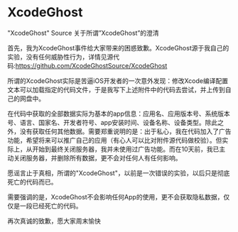 # XcodeGhost
"XcodeGhost" Source
关于所谓”XcodeGhost”的澄清

首先，我为XcodeGhost事件给大家带来的困惑致歉。XcodeGhost源于我自己的实验，没有任何威胁性行为，详情见源代码:https://github.com/XcodeGhostSource/XcodeGhost

所谓的XcodeGhost实际是苦逼iOS开发者的一次意外发现：修改Xcode编译配置文本可以加载指定的代码文件，于是我写下上述附件中的代码去尝试，并上传到自己的网盘中。

在代码中获取的全部数据实际为基本的app信息：应用名、应用版本号、系统版本号、语言、国家名、开发者符号、app安装时间、设备名称、设备类型。除此之外，没有获取任何其他数据。需要郑重说明的是：出于私心，我在代码加入了广告功能，希望将来可以推广自己的应用（有心人可以比对附件源代码做校验）。但实际上，从开始到最终关闭服务器，我并未使用过广告功能。而在10天前，我已主动关闭服务器，并删除所有数据，更不会对任何人有任何影响。

愿谣言止于真相，所谓的"XcodeGhost"，以前是一次错误的实验，以后只是彻底死亡的代码而已。

需要强调的是，XcodeGhost不会影响任何App的使用，更不会获取隐私数据，仅仅是一段已经死亡的代码。

再次真诚的致歉，愿大家周末愉快
